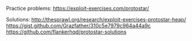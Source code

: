 Practice problems:
https://exploit-exercises.com/protostar/

Solutions:
http://thesprawl.org/research/exploit-exercises-protostar-heap/
https://gist.github.com/Grazfather/310c5e7979c964a44a9c
https://github.com/flankerhqd/protostar-solutions
